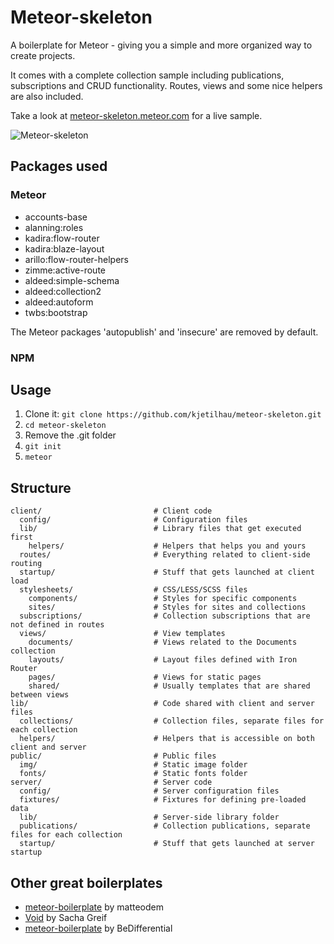 # Meteor-skeleton
A boilerplate for Meteor - giving you a simple and more organized way to create projects.

It comes with a complete collection sample including publications, subscriptions and CRUD functionality. Routes, views and some nice helpers are also included.

Take a look at [meteor-skeleton.meteor.com](http://meteor-skeleton.meteor.com) for a live sample.

![Meteor-skeleton](http://i.imgur.com/ETTVDTM.png)

## Packages used

### Meteor

- accounts-base
- alanning:roles
- kadira:flow-router
- kadira:blaze-layout
- arillo:flow-router-helpers
- zimme:active-route
- aldeed:simple-schema
- aldeed:collection2
- aldeed:autoform
- twbs:bootstrap

The Meteor packages 'autopublish' and 'insecure' are removed by default.

### NPM

## Usage
1. Clone it: ```git clone https://github.com/kjetilhau/meteor-skeleton.git```
2. ```cd meteor-skeleton```
3. Remove the .git folder
4. ```git init```
6. ```meteor```

## Structure

```
client/							# Client code
  config/						# Configuration files
  lib/							# Library files that get executed first
    helpers/ 					# Helpers that helps you and yours
  routes/						# Everything related to client-side routing
  startup/						# Stuff that gets launched at client load
  stylesheets/					# CSS/LESS/SCSS files
    components/					# Styles for specific components
    sites/						# Styles for sites and collections
  subscriptions/				# Collection subscriptions that are not defined in routes
  views/						# View templates
    documents/					# Views related to the Documents collection
    layouts/					# Layout files defined with Iron Router
    pages/						# Views for static pages
    shared/						# Usually templates that are shared between views
lib/							# Code shared with client and server files
  collections/					# Collection files, separate files for each collection
  helpers/						# Helpers that is accessible on both client and server
public/							# Public files
  img/							# Static image folder
  fonts/						# Static fonts folder
server/							# Server code
  config/						# Server configuration files
  fixtures/						# Fixtures for defining pre-loaded data
  lib/							# Server-side library folder
  publications/					# Collection publications, separate files for each collection
  startup/						# Stuff that gets launched at server startup
```

## Other great boilerplates
- [meteor-boilerplate](https://github.com/matteodem/meteor-boilerplate) by matteodem
- [Void](https://github.com/SachaG/Void) by Sacha Greif
- [meteor-boilerplate](https://github.com/BeDifferential/meteor-boilerplate) by BeDifferential
